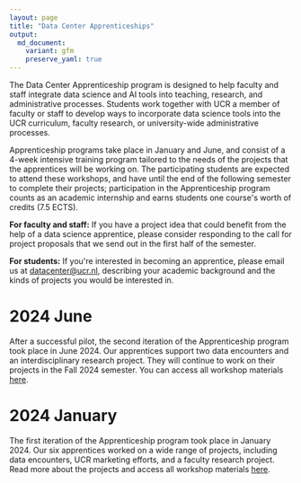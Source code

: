 ```yaml
---
layout: page
title: "Data Center Apprenticeships"
output:
  md_document:
    variant: gfm
    preserve_yaml: true
---
```


The Data Center Apprenticeship program is designed to help faculty and staff integrate data science and AI tools into teaching, research, and administrative processes.
Students work together with UCR a member of faculty or staff to develop ways to incorporate data science tools into the UCR curriculum, faculty research, or university-wide administrative processes.

Apprenticeship programs take place in January and June, and consist of a 4-week intensive training program tailored to the needs of the projects that the apprentices will be working on.
The participating students are expected to attend these workshops, and have until the end of the following semester to complete their projects; participation in the Apprenticeship program counts as an academic internship and earns students one course's worth of credits (7.5 ECTS).

**For faculty and staff:**
If you have a project idea that could benefit from the help of a data science apprentice, please consider responding to the call for project proposals that we send out in the first half of the semester.

**For students:**
If you're interested in becoming an apprentice, please email us at [datacenter@ucr.nl](datacenter@ucr.nl), describing your academic background and the kinds of projects you would be interested in.

# 2024 June

After a successful pilot, the second iteration of the Apprenticeship program took place in June 2024.
Our apprentices support two data encounters and an interdisciplinary research project.
They will continue to work on their projects in the Fall 2024 semester.
You can access all workshop materials [here](apprenticeship_2024h2).

# 2024 January

The first iteration of the Apprenticeship program took place in January 2024.
Our six apprentices worked on a wide range of projects, including data encounters, UCR marketing efforts, and a faculty research project.
Read more about the projects and access all workshop materials [here](apprenticeship_2024h1).